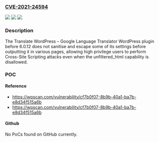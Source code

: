 ### [CVE-2021-24594](https://cve.mitre.org/cgi-bin/cvename.cgi?name=CVE-2021-24594)
![](https://img.shields.io/static/v1?label=Product&message=Translate%20WordPress%20%E2%80%93%20Google%20Language%20Translator&color=blue)
![](https://img.shields.io/static/v1?label=Version&message=6.0.12%3C%206.0.12%20&color=brighgreen)
![](https://img.shields.io/static/v1?label=Vulnerability&message=CWE-79%20Cross-site%20Scripting%20(XSS)&color=brighgreen)

### Description

The Translate WordPress – Google Language Translator WordPress plugin before 6.0.12 does not sanitise and escape some of its settings before outputting it in various pages, allowing high privilege users to perform Cross-Site Scripting attacks even when the unfiltered_html capability is disallowed.

### POC

#### Reference
- https://wpscan.com/vulnerability/cf7b0f07-8b9b-40a1-ba7b-e8d34f515a6b
- https://wpscan.com/vulnerability/cf7b0f07-8b9b-40a1-ba7b-e8d34f515a6b

#### Github
No PoCs found on GitHub currently.

